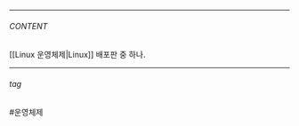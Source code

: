
---
###### CONTENT

[[Linux 운영체제|Linux]] 배포판 중 하나.


























---
###### tag 

#운영체제

